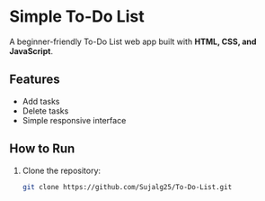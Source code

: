 # Simple To-Do List

A beginner-friendly To-Do List web app built with **HTML, CSS, and JavaScript**.

## Features
- Add tasks
- Delete tasks
- Simple responsive interface

## How to Run
1. Clone the repository:
   ```bash
   git clone https://github.com/Sujalg25/To-Do-List.git
